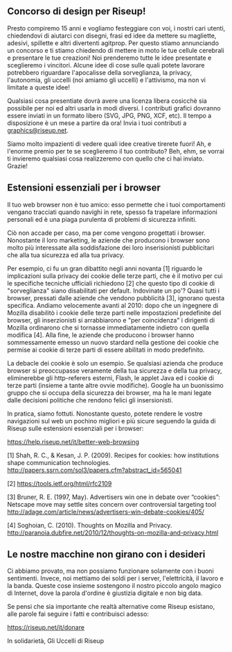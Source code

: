 ## Concorso di design per Riseup!

Presto compiremo 15 anni e vogliamo festeggiare con voi, i nostri cari 
utenti, chiedendovi di aiutarci con disegni, frasi ed idee da mettere su 
magliette, adesivi, spillette e altri divertenti agitprop. Per questo 
stiamo annunciando un concorso e ti stiamo chiedendo di mettere in moto 
le tue cellule cerebrali e presentare le tue creazioni! Noi prenderemo 
tutte le idee presentate e sceglieremo i vincitori. Alcune idee di cose 
sulle quali potete lavorare potrebbero riguardare l'apocalisse della 
sorveglianza, la privacy, l'autonomia, gli uccelli (noi amiamo gli 
uccelli) e l'attivismo, ma non vi limitate a queste idee!

Qualsiasi cosa presentiate dovrà avere una licenza libera cosicchè sia 
possibile per noi ed altri usarla in modi diversi. I contributi grafici 
dovranno essere inviati in un formato libero (SVG, JPG, PNG, XCF, etc). 
Il tempo a disposizione è un mese a partire da ora! Invia i tuoi 
contributi a graphics@riseup.net.

Siamo molto impazienti di vedere quali idee creative tirerete fuori! Ah, 
e l'enorme premio per te se sceglieremo il tuo contributo? Beh, ehm, se 
vorrai ti invieremo qualsiasi cosa realizzeremo con quello che ci hai 
inviato.
Grazie!

## Estensioni essenziali per i browser

Il tuo web browser non è tuo amico: esso permette che i tuoi 
comportamenti vengano tracciati quando navighi in rete, spesso fa 
trapelare informazioni personali ed è una piaga purulenta di problemi di 
sicurezza infiniti.

Ciò non accade per caso, ma per come vengono progettati i browser. 
Nonostante il loro marketing, le aziende che producono i browser sono 
molto più interessate alla soddisfazione dei loro inserisionisti 
pubblicitari che alla tua sicurezza ed alla tua privacy.

Per esempio, ci fu un gran dibattito negli anni novanta [1] riguardo le 
implicazioni sulla privacy dei cookie delle terze parti, che è il motivo 
per cui le specifiche tecniche ufficiali richiedono [2] che questo tipo 
di cookie di "sorveglianza" siano disabilitati per default. Indovinate 
un po'? Quasi tutti i browser, pressati dalle aziende che vendono 
pubblicità [3], ignorano questa specifica. Andiamo velocemente avanti al 
2010: dopo che un ingegnere di Mozilla disabilitò i cookie delle terze 
parti nelle impostazioni predefinite del browser, gli inserzionisti si 
arrabbiarono e "per coincidenza" i dirigenti di Mozilla ordinarono che 
si tornasse immediatamente indietro con quella modifica [4]. Alla fine, 
le aziende che producono i browser hanno sommessamente emesso un nuovo 
stardard nella gestione dei cookie che permise ai cookie di terze parti 
di essere abilitati in modo predefinito.

La debacle dei cookie è solo un esempio. Se qualsiasi azienda che 
produce browser si preoccupasse veramente della tua sicurezza e della 
tua privacy, eliminerebbe gli http-referers esterni, Flash, le applet 
Java ed i cookie di terze parti (insieme a tante altre ovvie modifiche). 
Google ha un buonissimo gruppo che si occupa della sicurezza dei 
browser, ma ha le mani legate dalle decisioni politiche che rendono 
felici gli insersionisti.

In pratica, siamo fottuti. Nonostante questo, potete rendere le vostre 
navigazioni sul web un pochino migliori e più sicure seguendo la guida 
di Riseup sulle estensioni essenziali per i browser:

https://help.riseup.net/it/better-web-browsing

[1] Shah, R. C., & Kesan, J. P. (2009). Recipes for cookies: how 
institutions shape communication technologies. 
http://papers.ssrn.com/sol3/papers.cfm?abstract_id=565041

[2] https://tools.ietf.org/html/rfc2109

[3] Bruner, R. E. (1997, May). Advertisers win one in debate over 
“cookies”: Netscape move may settle sites concern over controversial 
targeting tool 
http://adage.com/article/news/advertisers-win-debate-cookies/405/

[4] Soghoian, C. (2010). Thoughts on Mozilla and Privacy. 
http://paranoia.dubfire.net/2010/12/thoughts-on-mozilla-and-privacy.html

## Le nostre macchine non girano con i desideri

Ci abbiamo provato, ma non possiamo funzionare solamente con i buoni 
sentimenti. Invece, noi mettiamo dei soldi per i server, l'elettricità, 
il lavoro e la banda. Queste cose insieme sostengono il nostro piccolo 
angolo magico di Internet, dove la parola d'ordine è giustizia digitale 
e non big data.

Se pensi che sia importante che realtà alternative come Riseup esistano, 
alle parole fai seguire i fatti e contribuisci adesso:

https://riseup.net/it/donare

In solidarietà,
Gli Uccelli di Riseup